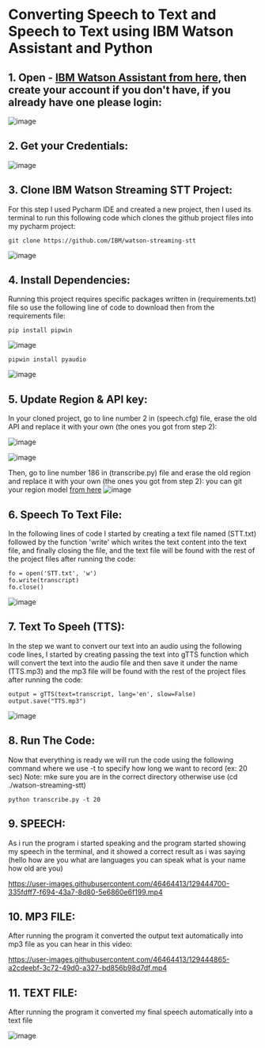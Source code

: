 # Converting Speech to Text and Speech to Text using IBM Watson Assistant and Python




## 1. Open - [IBM Watson Assistant from here](https://cloud.ibm.com/catalog), then create your account if you don't have, if you already have one please login:




![image](https://user-images.githubusercontent.com/46464413/129443362-f6439f0a-1453-4daa-9dd4-89ab141b85f0.png)



## 2. Get your Credentials:


![image](https://user-images.githubusercontent.com/46464413/129443392-11e25c53-1359-4743-b069-0a8b9aa73c3c.png)




## 3. Clone IBM Watson Streaming STT Project:
For this step I used Pycharm IDE and created a new project, then I used its terminal to run this following code which clones the github project files into my pycharm project:

```
git clone https://github.com/IBM/watson-streaming-stt
```

![image](https://user-images.githubusercontent.com/46464413/129443839-9ecc8a3a-8ee4-4b81-a737-127ec082a426.png)



## 4. Install Dependencies:
Running this project requires specific packages written in (requirements.txt) file so use the following line of code to download then from the requirements file:

```
pip install pipwin
```

![image](https://user-images.githubusercontent.com/46464413/129443906-8a264da8-8ace-448b-8f00-513cb6a294c1.png)


```
pipwin install pyaudio
```

![image](https://user-images.githubusercontent.com/46464413/129443924-caa13d2f-897b-47fb-a6e8-50ef57a59ee0.png)



## 5. Update Region & API key:
In your cloned project, go to line number 2 in (speech.cfg) file, erase the old API and replace it with your own (the ones you got from step 2):

![image](https://user-images.githubusercontent.com/46464413/129443949-cdfef34f-bd45-4712-bfb0-fa9f8c1f248c.png)


![image](https://user-images.githubusercontent.com/46464413/129443960-eaef60d4-b37e-4c60-ac53-33499700d82a.png)


Then, go to line number 186 in (transcribe.py) file and erase the old region and replace it with your own (the ones you got from step 2):
you can git your region model [from here](https://cloud.ibm.com/docs/speech-to-text?topic=speech-to-text-models)
![image](https://user-images.githubusercontent.com/46464413/129444013-ba7ad88f-330f-43d8-a29b-20b4a48e498b.png)





## 6. Speech To Text File:
In the following lines of code I started by creating a text file named (STT.txt) followed by the function 'write' which writes the text content into the text file, and finally closing the file, and the text file will be found with the rest of the project files after running the code:

```
fo = open('STT.txt', 'w')
fo.write(transcript)
fo.close()
```

![image](https://user-images.githubusercontent.com/46464413/129444041-c5888e53-09a1-4a99-991e-45afd6281b65.png)




## 7. Text To Speeh (TTS):

In the step we want to convert our text into an audio using the following code lines, I started by creating passing the text into gTTS function which will convert the text into the audio file and then save it under the name (TTS.mp3) and the mp3 file will be found with the rest of the project files after running the code:


```
output = gTTS(text=transcript, lang='en', slow=False)
output.save("TTS.mp3")
```

![image](https://user-images.githubusercontent.com/46464413/129444055-36ed9c85-b639-4019-83d4-81d7490c89ab.png)



## 8. Run The Code:
Now that everything is ready we will run the code using the following command where we use -t to specify how long we want to record (ex: 20 sec)
Note: mke sure you are in the correct directory otherwise use (cd ./watson-streaming-stt) 

```
python transcribe.py -t 20
```


## 9. SPEECH:
As i run the program i started speaking and the program started showing my speech in the terminal, and it showed a correct result as i was saying (hello how are you what are languages you can speak what is your name how old are you)


https://user-images.githubusercontent.com/46464413/129444700-335fdff7-f694-43a7-8d80-5e6860e6f199.mp4




## 10. MP3 FILE:
After running the program it converted the output text automatically into mp3 file as you can hear in this video:


https://user-images.githubusercontent.com/46464413/129444865-a2cdeebf-3c72-49d0-a327-bd856b98d7df.mp4





## 11. TEXT FILE:
After running the program it converted my final speech automatically into a text file 

![image](https://user-images.githubusercontent.com/46464413/129444750-704777f5-483f-42af-8c08-9c1922e6dc52.png)

